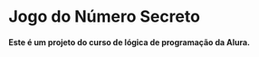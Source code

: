 <h1>Jogo do Número Secreto</h1>

<h4>Este é um projeto do curso de lógica de programação da Alura.</h4>
